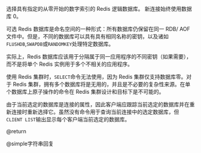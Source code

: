 选择具有指定的从零开始的数字索引的 Redis 逻辑数据库。
新连接始终使用数据库 0。

可选 Redis 数据库是命名空间的一种形式：所有数据库仍保留在同一 RDB/ AOF 文件中。但是，不同的数据库可以具有具有相同名称的密钥，以及诸如`FLUSHDB`,`SWAPDB`或`RANDOMKEY`处理特定数据库。

实际上，Redis 数据库应该用于分隔属于同一应用程序的不同密钥（如果需要），而不是将单个 Redis 实例用于多个不相关的应用程序。

使用 Redis 集群时，`SELECT`命令无法使用，因为 Redis 集群仅支持数据库零。对于 Redis 集群，拥有多个数据库将是无用的，并且是不必要的复杂性来源。在单个数据库上原子操作的命令在 Redis 集群设计和目标下是不可能的。

由于当前选定的数据库是连接的属性，因此客户端应跟踪当前选定的数据库并在重新连接时重新选择它。虽然没有命令用于查询当前连接中的选定数据库，但`CLIENT LIST`输出显示每个客户端当前选定的数据库。

@return

@simple字符串回复

